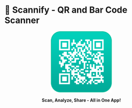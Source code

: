 # 📱 Scannify - QR and Bar Code Scanner

<p align="center">
  <img src="assets/logos/scannify-logo.png" alt="Scannify Logo" width="200"/>
</p>

<p align="center">
  <strong>Scan, Analyze, Share - All in One App!</strong>
</p>
